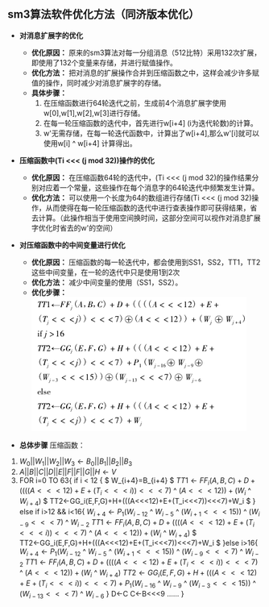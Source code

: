 ## sm3算法软件优化方法（同济版本优化）
* **对消息扩展字的优化**
    * **优化原因：** 原来的sm3算法对每一分组消息（512比特）采用132次扩展，即使用了132个变量来存储，并进行赋值操作。
    * **优化方法：** 把对消息的扩展操作合并到压缩函数之中，这样会减少许多赋值的操作，同时减少对消息扩展字的存储。
    * **具体步骤：**
        1. 在压缩函数进行64轮迭代之前，生成前4个消息扩展字使用w[0],w[1],w[2],w[3]进行存储。
        2. 在每一轮压缩函数的迭代中，首先进行w[i+4] (i为迭代轮数)的计算。
        3. w'无需存储，在每一轮迭代函数中，计算出了w[i+4],那么w'[i]就可以使用w[i] ^ w[i+4] 计算得出。
* **压缩函数中(Ti <<< (j mod 32))操作的优化**
    * **优化原因：** 在压缩函数64轮的迭代中，(Ti <<< (j mod 32)的操作结果分别对应着一个常量，这些操作在每个消息字的64轮迭代中频繁发生计算。
    * **优化方法：** 可以使用一个长度为64的数组进行存储(Ti <<< (j mod 32)操作，从而使得在每一轮压缩函数的迭代中进行查表操作即可获得结果，省去计算。（此操作相当于使用空间换时间，这部分空间可以视作对消息扩展字优化时省去的w'的空间）
* **对压缩函数中的中间变量进行优化**
    * **优化原因：** 压缩函数的每一轮迭代中，都会使用到SS1，SS2，TT1，TT2这些中间变量，在一轮的迭代中只是使用1到2次
    * **优化方法：** 减少中间变量的使用（SS1，SS2）。
    * **优化步骤：**  
    ![中间变量优化](中间变量优化.png)

* **总体步骤**
压缩函数：
1) $W_0 || W_1 || W_2 || W_3 ← B_0 || B_1 || B_2 || B_3$ 
2) $A || B || C || D || E || F || F || G || H ← V$
3) FOR i=0 TO 63{
        if i < 12 {
            $ W_{i+4}=B_{i+4} $
            $TT1←FF_i(A,B,C)+D+((((A<<<12)+E+(T_i<<<i))<<<7)$ ^ $(A<<<12))+(W_i$ ^ $W_{i+4})$
            $ TT2←GG_i(E,F,G)+H+(((A<<<12)+E+(T_i<<<7))<<<7)+W_i $
        }
        else if i>12 && i<16{
            $W_{i+4} ← P_1(W_{i-12}$ ^ $W_{i-5}$ ^ ($W_{i+1} <<< 15))$ ^ $(W_{i-9} <<< 7)$ ^ $W_{i-2}$
            $TT1←FF_i(A,B,C)+D+((((A<<<12)+E+(T_i<<<i))<<<7)$ ^ $(A<<<12))+(W_i$ ^ $W_{i+4})$
            $ TT2←GG_i(E,F,G)+H+(((A<<<12)+E+(T_i<<<7))<<<7)+W_i $
        }else i>16{
            $W_{i+4} ← P_1(W_{i-12}$ ^ $W_{i-5}$ ^ ($W_{i+1} <<< 15))$ ^ $(W_{i-9} <<< 7)$ ^ $W_{i-2}$
            $TT1←FF_i(A,B,C)+D+((((A<<<12)+E+(T_i<<<i))<<<7)$ ^ $(A<<<12))+(W_i$ ^ $W_{i+4})$
            $TT2←GG_i(E,F,G)+H+(((A<<<12)+E+(T_i <<< i))<<<7)+P_1(W_{i-16}$ ^ $W_{i-9}$ ^ $(W_{i-3}<<<15))$ ^ $(W_{i-13}<<<7)$ ^ $W_{i-6}$
        }
        D←C
        C←B<<<9
        ......
    }
        